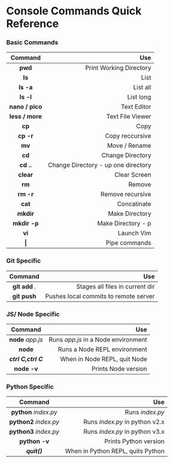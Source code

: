 # Console Commands Quick Reference

### Basic Commands

| Command        | Use           |
| :-------------: |-------------:| 
| **pwd**| Print Working Directory |
| **ls** | List |
| **ls -a**| List all |
| **ls -l**| List long |
| **nano / pico**| Text Editor |
| **less / more**| Text File Viewer |
| **cp**| Copy |
| **cp -r**| Copy reccursive |
| **mv**| Move / Rename |
| **cd**| Change Directory |
| **cd ..**| Change Directory - up one directory |
| **clear**| Clear Screen |
| **rm**| Remove |
| **rm -r**| Remove recursive |
| **cat**| Concatinate |
| **mkdir**| Make Directory |
| **mkdir -p**| Make Directory - p |
| **vi**| Launch Vim |
| **\|**| Pipe commands |

### Git Specific

| Command        | Use           |
| :-------------: |-------------:| 
| **git add** _._ | Stages all files in current dir |
| **git push** | Pushes local commits to remote server |

### JS/ Node Specific

| Command        | Use           |
| :-------------: |-------------:| 
| **node** _app.js_ | Runs _app.js_ in a Node environment |
| **node** | Runs a Node REPL environment |
| **_ctrl C,ctrl C_** | When in Node REPL, quit Node |
| **node -v** | Prints Node version |


### Python Specific

| Command        | Use           |
| :-------------: |-------------:| 
| **python** _index.py_ | Runs _index.py_ |
| **python2** _index.py_ | Runs _index.py_ in python v2.x |
| **python3** _index.py_ | Runs _index.py_ in python v3.x |
| **python -v** | Prints Python version |
| **_quit()_** | When in Python REPL, quits Python |
